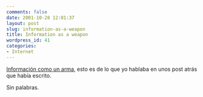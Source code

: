 ```yaml
---
comments: false
date: 2001-10-28 12:01:37
layout: post
slug: information-as-a-weapon
title: Information as a weapon
wordpress_id: 41
categories:
- Internet
---
```


[Información como un arma](http://www.ict.org.il/articles/infowar.htm), esto es de lo que yo hablaba en unos post atrás que había escrito. 





Sin palabras.




 
